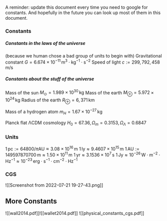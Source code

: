 A reminder: update this document every time you need to google for constants. And hopefully in the future you can look up most of them in this document.

### Constants

##### Constants in the laws of the universe
(because we human chose a bad group of units to begin with)
Gravitational constant $G = 6.674×10^{−11} \,\mathrm{m^3\cdot kg^{-1}\cdot s^{-2}}$
Speed of light $c := 299,792,458 \,\mathrm{m/s}$

##### Constants about the stuff of the universe
Mass of the sun $M_\odot = 1.989 \times 10^{30} \,\mathrm{kg}$ 
Mass of the earth $M_\oplus = 5.972×10^{24} \,\mathrm{kg}$
Radius of the earth $R_\oplus = 6,371 \,\mathrm{km}$

Mass of a hydrogen atom $m_H = 1.67 \times 10^{-27}\,\mathrm{kg}$

Planck flat $\mathrm{\Lambda CDM}$ cosmology $H_0 = 67.36, \Omega_m = 0.3153, \Omega_\Lambda = 0.6847$

### Units
$1\,\mathrm{pc} := 64800/\pi \mathrm{AU} \approx 3.08\times 10^{16}\,\mathrm{m}$
$1\,\mathrm{ly} \approx 9.4607 \times 10^{15}\,\mathrm{m}$
$1\,\mathrm{AU} := 149 597 870 700\,\mathrm{m} \approx 1.50 \times 10^{11}\,\mathrm{m}$
$1\, \mathrm{yr} \approx 3.1536 \times 10^7\,\mathrm s$
$1\,\mathrm{Jy} \approx 10^{-26}\,\mathrm{W\cdot m^{-2} \cdot Hz^{-1}} \approx 10^{-23}\,\mathrm{erg\cdot s^{-1} \cdot cm^{-2} \cdot Hz^{-1}}$ 

### CGS
![[Screenshot from 2022-07-21 19-27-43.png]]

## More Constants
![[wall2014.pdf]]![[wallet2014.pdf]]
![[physical_constants_cgs.pdf]]

